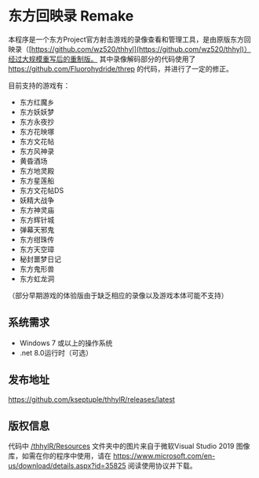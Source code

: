 # 东方回映录 Remake
本程序是一个东方Project官方射击游戏的录像查看和管理工具，是由原版东方回映录（[https://github.com/wz520/thhyl](https://github.com/wz520/thhyl)）经过大规模重写后的重制版。 其中录像解码部分的代码使用了 https://github.com/Fluorohydride/threp 的代码，并进行了一定的修正。

目前支持的游戏有：

* 东方红魔乡
* 东方妖妖梦
* 东方永夜抄
* 东方花映塚
* 东方文花帖
* 东方风神录
* 黄昏酒场
* 东方地灵殿
* 东方星莲船
* 东方文花帖DS
* 妖精大战争
* 东方神灵庙
* 东方辉针城
* 弹幕天邪鬼
* 东方绀珠传
* 东方天空璋
* 秘封噩梦日记
* 东方鬼形兽
* 东方虹龙洞

（部分早期游戏的体验版由于缺乏相应的录像以及游戏本体可能不支持）

## 系统需求
* Windows 7 或以上的操作系统
* .net 8.0运行时（可选）

## 发布地址
https://github.com/kseptuple/thhylR/releases/latest

## 版权信息
代码中 [/thhylR/Resources](https://github.com/kseptuple/thhylR/tree/main/thhylR/Resources) 文件夹中的图片来自于微软Visual Studio 2019 图像库，如需在你的程序中使用，请在 https://www.microsoft.com/en-us/download/details.aspx?id=35825 阅读使用协议并下载。
